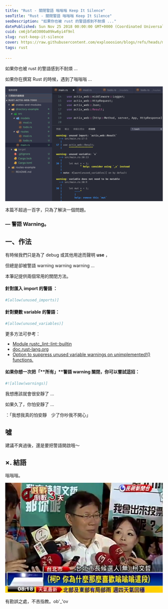 ```yaml
---
title: "Rust - 關閉警語 嗡嗡嗡 Keep It Silence"
seoTitle: "Rust - 關閉警語 嗡嗡嗡 Keep It Silence"
seoDescription: "如果你也被 rust 的警語感到不耐煩 ..."
datePublished: Sun Nov 25 2018 00:00:00 GMT+0000 (Coordinated Universal Time)
cuid: cm6jbfa03000a09kw6yi4f9nl
slug: rust-keep-it-silence
cover: https://raw.githubusercontent.com/explooosion/blogs/refs/heads/main/docs/images/2018-11-25_Rust%20-%20%E9%97%9C%E9%96%89%E8%AD%A6%E8%AA%9E%20%E5%97%A1%E5%97%A1%E5%97%A1%20Keep%20It%20Silence/banner/1543131514_31819.png
tags: rust

---
```


如果你也被 rust 的警語感到不耐煩 ...

如果你在撰寫 Rust 的時候，遇到了嗡嗡嗡 ...

[![1543131514_31819.png](https://raw.githubusercontent.com/explooosion/blogs/refs/heads/main/docs/images/2018-11-25_Rust%20-%20%E9%97%9C%E9%96%89%E8%AD%A6%E8%AA%9E%20%E5%97%A1%E5%97%A1%E5%97%A1%20Keep%20It%20Silence/1543131514_31819.png)](https://dotblogsfile.blob.core.windows.net/user/incredible/a22b1a90-dfde-4438-9ee2-23d5abd7596f/1543131514_31819.png)

本篇不超過一百字，只為了解決一個問題。

### — 警語 Warning。

一、作法
----

有時候我們只是為了 debug 或其他用途而聲明 **use** ，

但總是卻被警語 warning warning warning ...

本筆記提供兩個常用的關閉方法。

#### 針對匯入 import 的警語 ：

```bash
#[allow(unused_imports)]
```

#### 針對變數 variable 的警語：

```bash
#[allow(unused_variables)]
```

更多方法可參考：

*   [Module rustc\_lint::lint::builtin](https://doc.rust-lang.org/1.1.0/rustc_lint/lint/builtin/index.html)
*   [doc.rust-lang.org](https://doc.rust-lang.org)
*   [Option to suppress unused variable warnings on unimplemented!() functions.](https://github.com/rust-lang/rfcs/issues/1710)

#### 如果你想一次把「**所有」**警語 warning 關閉，你可以嘗試這招：

```bash
#![allow(warnings)]
```

我想應該就會很安靜了 ...

如果久了，你怕安靜了 ...

：「我想我真的怕安靜　少了你吵我不開心」

**噓**
-----

建議不爽過後，還是要把警語開啟哦～

×. 結語
-----

嗡嗡嗡。

[![1543133147_43545.jpg](https://raw.githubusercontent.com/explooosion/blogs/refs/heads/main/docs/images/2018-11-25_Rust%20-%20%E9%97%9C%E9%96%89%E8%AD%A6%E8%AA%9E%20%E5%97%A1%E5%97%A1%E5%97%A1%20Keep%20It%20Silence/1543133147_43545.jpg)](https://dotblogsfile.blob.core.windows.net/user/incredible/cc6102ac-4231-43e1-857e-94d5ab0fa44e/1543133147_43545.jpg)

有勘誤之處，不吝指教。ob'\_'ov